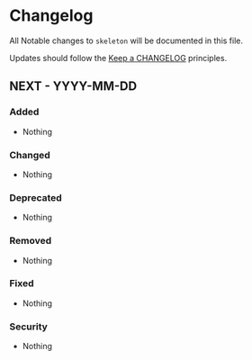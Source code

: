 # Changelog

All Notable changes to `skeleton` will be documented in this file.

Updates should follow the [Keep a CHANGELOG](http://keepachangelog.com/) principles.

## NEXT - YYYY-MM-DD

### Added
- Nothing

### Changed
- Nothing

### Deprecated
- Nothing

### Removed
- Nothing

### Fixed
- Nothing

### Security
- Nothing

